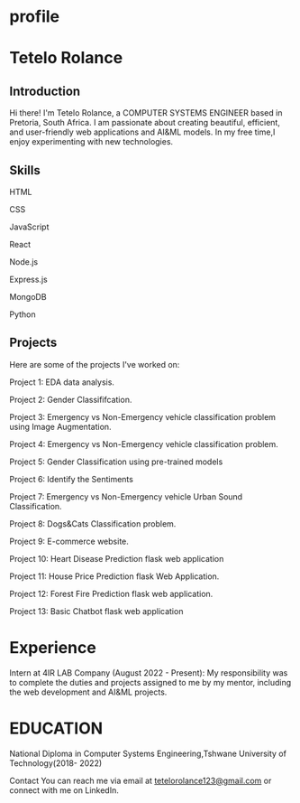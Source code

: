 # profile

<h1>Tetelo Rolance</h1>

<h2>Introduction</h2>

Hi there! I'm Tetelo Rolance, a COMPUTER SYSTEMS ENGINEER based in Pretoria, South Africa. I am passionate about creating beautiful, efficient, and user-friendly web applications and AI&ML models. In my free time,I enjoy experimenting with new technologies.




<h2>Skills</h2>

HTML

CSS

JavaScript

React

Node.js

Express.js

MongoDB

Python 

<h2>Projects</h2>

Here are some of the projects I've worked on:

Project 1: EDA data analysis.

Project 2: Gender Classififcation.

Project 3: Emergency vs Non-Emergency vehicle classification problem using Image Augmentation.

Project 4: Emergency vs Non-Emergency vehicle classification problem.

Project 5: Gender Classification using pre-trained models

Project 6: Identify the Sentiments

Project 7: Emergency vs Non-Emergency vehicle Urban Sound Classification.

Project 8: Dogs&Cats Classification problem.

Project 9: E-commerce website.

Project 10: Heart Disease Prediction flask web application

Project 11: House Price Prediction flask Web Application.

Project 12: Forest Fire Prediction flask web application.

Project 13: Basic Chatbot flask web application



<h1>Experience</h1>

Intern at 4IR LAB Company (August 2022 - Present):
My responsibility was to complete the duties and projects assigned to me by my mentor, including the web development and AI&ML projects.

<h1>EDUCATION</h1>
National Diploma in Computer Systems Engineering,Tshwane University of Technology(2018- 2022)

Contact
You can reach me via email at tetelorolance123@gmail.com or connect with me on LinkedIn.

